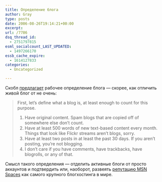 ```yaml
---
title: Определение блога
author: Gray
type: posts
date: 2006-08-26T19:14:21+00:00
excerpt:
url: /7786
dsq_thread_id:
  - 2751797815
esml_socialcount_LAST_UPDATED:
  - 1497266170
essb_cache_expire:
  - 1614127833
categories:
  - Uncategorized

---
```








Скобл <a href="http://scobleizer.wordpress.com/2006/08/20/is-microsoft-really-the-largest-blog-vendor/" target="_blank">предлагает</a> рабочее определение блога &#8212; скорее, как отличить живой блог от не очень:

> First, let’s define what a blog is, at least enough to count for this purpose.
> 
> 1) Have original content. Spam blogs that are copied off of somewhere else don’t count.  
> 2) Have at least 500 words of new text-based content every month. Things that look like Flickr streams aren’t blogs, sorry.  
> 3) Have&nbsp;at least two&nbsp;posts in at least the past 30 days. If you aren’t posting, you’re not blogging.  
> 4) I don’t care if you have comments, have trackbacks, have blogrolls, or any of that.

Смысл такого определения &#8212; отделить активные блоги от просто аккаунтов и подтвердить или, наоборот, развеять <a href="http://www.searchengines.ru/blog/archives/007437.html" target="_blank">репутацию MSN Spaces</a> как самого крупного блогхостинга в мире.